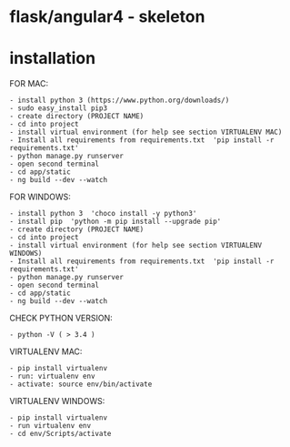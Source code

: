 flask/angular4 - skeleton
=========================

installation
============

FOR MAC:

    - install python 3 (https://www.python.org/downloads/)
    - sudo easy_install pip3
    - create directory (PROJECT NAME)
    - cd into project
    - install virtual environment (for help see section VIRTUALENV MAC)
    - Install all requirements from requirements.txt  'pip install -r requirements.txt'
    - python manage.py runserver
    - open second terminal
    - cd app/static
    - ng build --dev --watch


FOR WINDOWS:

    - install python 3  'choco install -y python3'
    - install pip  'python -m pip install --upgrade pip'
    - create directory (PROJECT NAME)
    - cd into project
    - install virtual environment (for help see section VIRTUALENV WINDOWS)
    - Install all requirements from requirements.txt  'pip install -r requirements.txt'
    - python manage.py runserver
    - open second terminal
    - cd app/static
    - ng build --dev --watch


CHECK PYTHON VERSION:

    - python -V ( > 3.4 )

VIRTUALENV MAC:

    - pip install virtualenv
    - run: virtualenv env
    - activate: source env/bin/activate

VIRTUALENV WINDOWS:

    - pip install virtualenv
    - run virtualenv env
    - cd env/Scripts/activate

